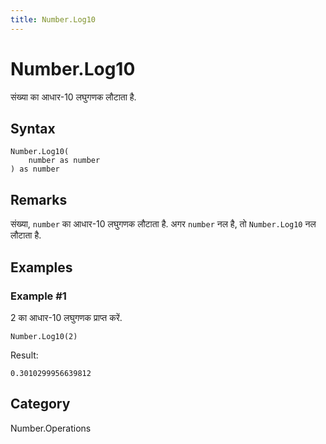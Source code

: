 ```yaml
---
title: Number.Log10
---
```


# Number.Log10


संख्या का आधार-10 लघुगणक लौटाता है.


## Syntax

```powerquery
Number.Log10(
    number as number
) as number
```


## Remarks

संख्या, <code>number</code> का आधार-10 लघुगणक लौटाता है. अगर <code>number</code> नल है, तो <code>Number.Log10</code> नल लौटाता है.


## Examples

### Example #1 
2 का आधार-10 लघुगणक प्राप्त करें.
```powerquery
Number.Log10(2)
```

Result: 
```powerquery
0.3010299956639812
```




## Category
Number.Operations

